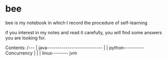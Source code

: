 # bee
bee is my notebook in which I record the procedure of self-learning

if you interest in my notes and read it carefully, you will find some
answers you are looking for.

Contents:
/---
   |
  java---------------------------
   |                            |
 python----------           Concurrency
   |            |               |
 linux--------                 jvm
